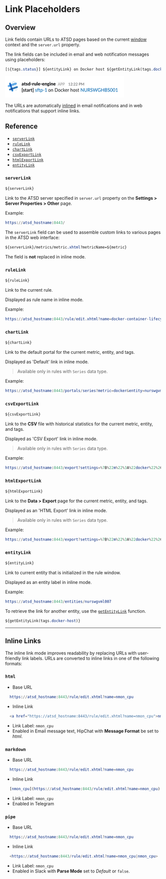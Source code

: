 # Link Placeholders

## Overview

Link fields contain URLs to ATSD pages based on the current [window](window.md) context and the `server.url` property.

The link fields can be included in email and web notification messages using placeholders:

```css
[${tags.status}] ${entityLink} on Docker host ${getEntityLink(tags.docker-host)}
```

![](images/inline-links.png)

The URLs are automatically [inlined](#inline-links) in email notifications and in web notifications that support inline links.

## Reference

* [`serverLink`](#serverlink)
* [`ruleLink`](#rulelink)
* [`chartLink`](#chartlink)
* [`csvExportLink`](#csvexportlink)
* [`htmlExportLink`](#htmlexportlink)
* [`entityLink`](#entitylink)

### `serverLink`

```css
${serverLink}
```

Link to the ATSD server specified in `server.url` property on the **Settings > Server Properties > Other** page.

Example:

```elm
https://atsd_hostname:8443/
```

The `serverLink` field can be used to assemble custom links to various pages in the ATSD web interface:

```css
${serverLink}/metrics/metric.xhtml?metricName=${metric}
```

The field is **not** replaced in inline mode.

### `ruleLink`

```css
${ruleLink}
```

Link to the current rule.

Displayed as rule name in inline mode.

Example:

```elm
https://atsd_hostname:8443/rule/edit.xhtml?name=docker-container-lifecycle-restart
```

### `chartLink`

```css
${chartLink}
```

Link to the default portal for the current metric, entity, and tags.

Displayed as 'Default' link in inline mode.

> Available only in rules with `Series` data type.

Example:

```elm
https://atsd_hostname:8443/portals/series?metric=docker&entity=nurswgvml007&add%20params%3D%7B%22markers%22%3A%22false%22%2C%22timespan%22%3A%221%20HOUR%22%7D
```

### `csvExportLink`

```css
${csvExportLink}
```

Link to the **CSV** file with historical statistics for the current metric, entity, and tags.

Displayed as 'CSV Export' link in inline mode.

> Available only in rules with `Series` data type.

Example:

```elm
https://atsd_hostname:8443/export?settings=%7B%22m%22%3A%22docker%22%2C%22e%22%3A%22nurswgvml007%22%2C%22si%22%3A%221-DAY%22%2C%22t%22%3A%22HISTORY%22%2C%22v%22%3Afalse%7D
```

### `htmlExportLink`

```css
${htmlExportLink}
```

Link to the **Data > Export** page for the current metric, entity, and tags.

Displayed as an 'HTML Export' link in inline mode.

> Available only in rules with `Series` data type.

Example:

```elm
https://atsd_hostname:8443/export?settings=%7B%22m%22%3A%22docker%22%2C%22e%22%3A%22nurswgvml007%22%2C%22si%22%3A%221-HOUR%22%2C%22t%22%3A%22HISTORY%22%7D
```

### `entityLink`

```css
${entityLink}
```

Link to current entity that is initialized in the rule window. 

Displayed as an entity label in inline mode.

Example:

```elm
https://atsd_hostname:8443/entities/nurswgvml007
```

To retrieve the link for another entity, use the [`getEntityLink`](functions-link.md#getentitylink) function.

```css
${getEntityLink(tags.docker-host)}
```

---

## Inline Links

The inline link mode improves readability by replacing URLs with user-friendly link labels. URLs are converted to inline links in one of the following formats:

### `html`

* Base URL

```elm
  https://atsd_hostname:8443/rule/edit.xhtml?name=nmon_cpu
```

* Inline Link

```elm
  <a href="https://atsd_hostname:8443/rule/edit.xhtml?name=nmon_cpu">nmon_cpu</a>
```

* Link Label: `nmon_cpu`
* Enabled in Email message text, HipChat with **Message Format** be set to *html*.

### `markdown`

* Base URL

```elm
  https://atsd_hostname:8443/rule/edit.xhtml?name=nmon_cpu
```

* Inline Link

```elm
  [nmon_cpu](https://atsd_hostname:8443/rule/edit.xhtml?name=nmon_cpu)
```

* Link Label: `nmon_cpu`
* Enabled in Telegram

### `pipe`

* Base URL

```elm
  https://atsd_hostname:8443/rule/edit.xhtml?name=nmon_cpu
```

* Inline Link

```elm
  <https://atsd_hostname:8443/rule/edit.xhtml?name=nmon_cpu|nmon_cpu>
```

* Link Label: `nmon_cpu`
* Enabled in Slack with **Parse Mode** set to *Default* or `false`.
